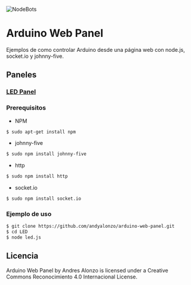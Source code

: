 ![NodeBots](http://nodebotshuehue.ml/file/2014/11/10/nodebot_3.png "NodeBots Logo")
# Arduino Web Panel
Ejemplos de como controlar Arduino desde una página web con node.js, socket.io y johnny-five.
## Paneles
### [LED Panel](https://github.com/andyalonzo/arduino-web-panel/tree/master/LED)

### Prerequisitos

* NPM
```sh
$ sudo apt-get install npm
```
* johnny-five
```sh
$ sudo npm install johnny-five
```
* http
```sh
$ sudo npm install http
```
* socket.io
```sh
$ sudo npm install socket.io
```

### Ejemplo de uso
```sh
$ git clone https://github.com/andyalonzo/arduino-web-panel.git
$ cd LED
$ node led.js

```
Licencia
----

Arduino Web Panel by Andres Alonzo is licensed under a Creative Commons Reconocimiento 4.0 Internacional License. 

